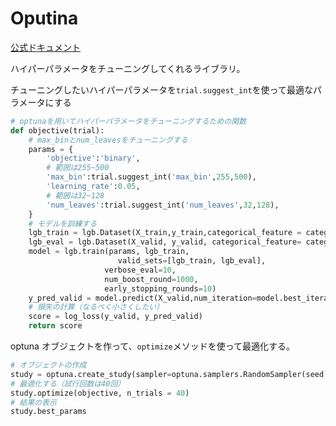 # Oputina

[公式ドキュメント](https://optuna.readthedocs.io/en/stable/index.html)

ハイパーパラメータをチューニングしてくれるライブラリ。

チューニングしたいハイパーパラメータを`trial.suggest_int`を使って最適なパラメータにする

```a.py
# optunaを用いてハイパーパラメータをチューニングするための関数
def objective(trial):
    # max_binとnum_leavesをチューニングする
    params = {
        'objective':'binary',
        # 範囲は255~500
        'max_bin':trial.suggest_int('max_bin',255,500),
        'learning_rate':0.05,
        # 範囲は32~128
        'num_leaves':trial.suggest_int('num_leaves',32,128),
    }
    # モデルを訓練する
    lgb_train = lgb.Dataset(X_train,y_train,categorical_feature = categorical_features)
    lgb_eval = lgb.Dataset(X_valid, y_valid, categorical_feature= categorical_features)
    model = lgb.train(params, lgb_train,
                        valid_sets=[lgb_train, lgb_eval],
                     verbose_eval=10,
                     num_boost_round=1000,
                     early_stopping_rounds=10)
    y_pred_valid = model.predict(X_valid,num_iteration=model.best_iteration)
    # 損失の計算（なるべく小さくしたい）
    score = log_loss(y_valid, y_pred_valid)
    return score
```

optuna オブジェクトを作って、`optimize`メソッドを使って最適化する。

```a.py
# オブジェクトの作成
study = optuna.create_study(sampler=optuna.samplers.RandomSampler(seed = 0))
# 最適化する（試行回数は40回）
study.optimize(objective, n_trials = 40)
# 結果の表示
study.best_params
```